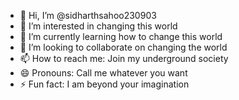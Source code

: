 - 👋 Hi, I’m @sidharthsahoo230903
- 👀 I’m interested in changing this world
- 🌱 I’m currently learning how to change this world
- 💞️ I’m looking to collaborate on changing the world
- 📫 How to reach me: Join my underground society
- 😄 Pronouns: Call me whatever you want
- ⚡ Fun fact: I am beyond your imagination

<!---
sidharthsahoo230903/sidharthsahoo230903 is a ✨ special ✨ repository because its `README.md` (this file) appears on your GitHub profile.
You can click the Preview link to take a look at your changes.
--->
